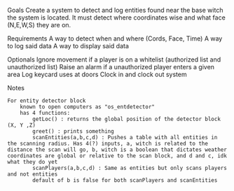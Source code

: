 Goals
    Create a system to detect and log entities found near the base witch the system is located.
    It must detect where coordinates wise and what face (N,E,W,S) they are on.

Requirements
    A way to detect when and where (Cords, Face, Time)
    A way to log said data 
    A way to display said data

Optionals
    Ignore movement if a player is on a whitelist (authorized list and unauthorized list)
    Raise an alarm if a unauthorized player enters a given area
    Log keycard uses at doors
    Clock in and clock out system

Notes

    For entity detector block
        known to open computers as "os_entdetector"
        has 4 functions:
            getLoc() : returns the global position of the detector block (X, Y ,Z)
            greet() : prints something
            scanEntities(a,b,c,d) : Pushes a table with all entities in the scanning radius. Has 4(?) inputs, a, witch is related to the distance the scan will go, b, witch is a boolean that dictates weather coordinates are global or relative to the scan block, and d and c, idk what they do yet
            scanPlayers(a,b,c,d) : Same as entities but only scans players and not entities
            default of b is false for both scanPlayers and scanEntities